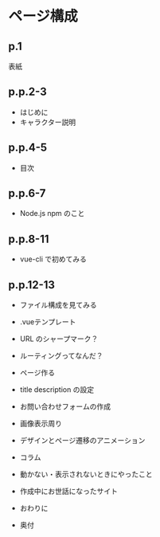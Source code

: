 # ページ構成

## p.1
表紙

## p.p.2-3

- はじめに
- キャラクター説明

## p.p.4-5

- 目次

## p.p.6-7

- Node.js npm のこと

## p.p.8-11

- vue-cli で初めてみる

## p.p.12-13

- ファイル構成を見てみる

- .vueテンプレート
- URL のシャープマーク？
- ルーティングってなんだ？
- ページ作る
- title description の設定
- お問い合わせフォームの作成
- 画像表示周り
- デザインとページ遷移のアニメーション
- コラム
 - 動かない・表示されないときにやったこと
 - 作成中にお世話になったサイト
- おわりに
- 奥付
